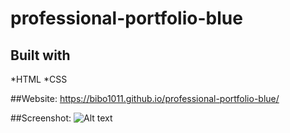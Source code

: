 # professional-portfolio-blue

## Built with 
*HTML
*CSS

##Website:  https://bibo1011.github.io/professional-portfolio-blue/

##Screenshot:
![Alt text](../assets/images/screenshot-chal2/)
